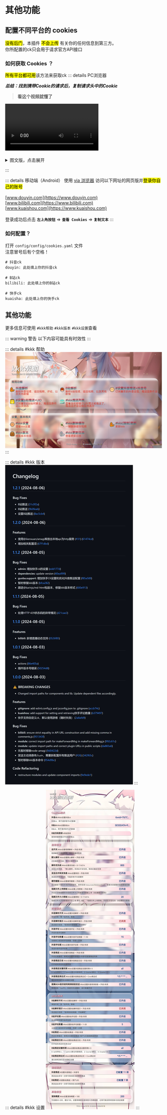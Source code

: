 # 其他功能

## 配置不同平台的 cookies
<mark>没有后门</mark>，本插件 <mark>不会上传</mark> 有关你的任何信息到第三方。<br>
你所配置的ck只会用于请求官方API接口
### 如何获取 Cookies ？
<mark>所有平台都可用</mark>该方法来获取ck
::: details PC浏览器

**_总结：找到携带Cookie的请求后，复制请求头中的Cookie_**
> **看这个视频就懂了**
<div>
  <Video src="/kkkkkk-10086/video.mp4" />
</div>
<br>
<details>
<summary>图文版，点击展开</summary>

找到携带 Cookie 的请求复制请求头中的 Cookie

![img](../../public/intro/pic1.png)

</details>

:::

::: details 移动端（Android）
使用 [via 浏览器](https://res.viayoo.com/v1/via-release-cn.apk) 访问以下网址的网页版并<mark>登录你自己的账号</mark><br><br>[www.douyin.com](https://www.douyin.com) <br> [www.bilibili.com](https://www.bilibili.com) <br> [www.kuaishou.com](https://www.kuaishou.com)<br><br>登录成功后点击 **`左上角按钮`** => **`查看 Cookies`** => **`复制文本`**
:::

### 如何配置？
打开 `config/config/cookies.yaml` 文件<br>
注意冒号后有个空格！
```yaml{2,5,8}
# 抖音ck
douyin: 此处填上你的抖音ck

# B站ck
bilibili: 此处填上你的B站ck 

# 快手ck
kuaisha: 此处填上你的快手ck
```

## 其他功能
更多信息可使用 `#kkk帮助` `#kkk版本` `#kkk设置`查看

::: warning 警告
以下内容可能具有时效性
:::

::: details #kkk 帮助
![](../../public/intro/help.jpg)
:::

::: details #kkk 版本
![](../../public/intro/version.jpg)
:::

::: details #kkk 设置
![](../../public/intro/setting.jpg)
:::
